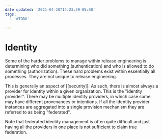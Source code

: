 ```yaml
---
date updated: '2021-04-28T14:23:39-05:00'
tags:
  - '#TODO'

---
```


# Identity

Some of the harder problems to manage within release engineering is determining who did something (authentication) and who is allowed to do something (authorization).  These hard problems exist within essentially all processes.  They are not unique to release engineering.

This is generally an aspect of [[security]].  As such, there is almost always a provider for identity within a given organization.  This is the "identity provider".  There may be multiple identity providers, in which case some may have different provenances or intentions.  If all the identity provider instances are aggregated into a single provision mechanism they are referred to as being "federated".

Note that federated identity management is often quite difficult and just having all the providers in one place is not sufficient to claim true federation.
